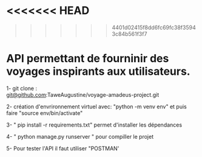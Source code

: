 <<<<<<< HEAD
=======

>>>>>>> 4401d02415f8dd6fc69fc38f35943c84b561f3f7
# API permettant de fourninir des voyages inspirants aux utilisateurs.

1- git clone :    
 git@github.com:TaweAugustine/voyage-amadeus-project.git

 2- création d'envrironnement virtuel avec:
   "python -m venv env"  et puis faire "source env/bin/activate"

3- " pip install -r requirements.txt" permet d'installer les dépendances 

4- " python manage.py runserver " pour compiller le projet

5- Pour tester l'API il faut utiliser "POSTMAN'
